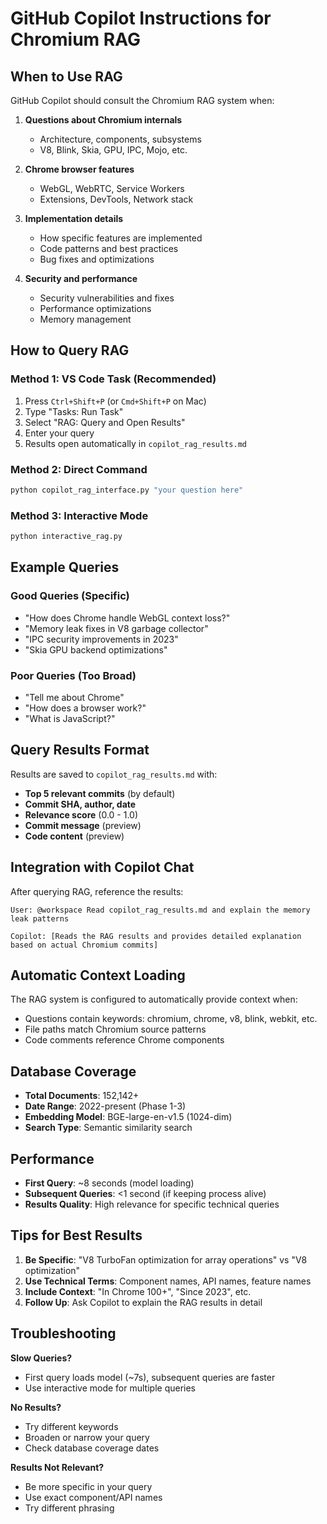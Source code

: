 # GitHub Copilot Instructions for Chromium RAG

## When to Use RAG

GitHub Copilot should consult the Chromium RAG system when:

1. **Questions about Chromium internals**
   - Architecture, components, subsystems
   - V8, Blink, Skia, GPU, IPC, Mojo, etc.

2. **Chrome browser features**
   - WebGL, WebRTC, Service Workers
   - Extensions, DevTools, Network stack

3. **Implementation details**
   - How specific features are implemented
   - Code patterns and best practices
   - Bug fixes and optimizations

4. **Security and performance**
   - Security vulnerabilities and fixes
   - Performance optimizations
   - Memory management

## How to Query RAG

### Method 1: VS Code Task (Recommended)
1. Press `Ctrl+Shift+P` (or `Cmd+Shift+P` on Mac)
2. Type "Tasks: Run Task"
3. Select "RAG: Query and Open Results"
4. Enter your query
5. Results open automatically in `copilot_rag_results.md`

### Method 2: Direct Command
```bash
python copilot_rag_interface.py "your question here"
```

### Method 3: Interactive Mode
```bash
python interactive_rag.py
```

## Example Queries

### Good Queries (Specific)
- "How does Chrome handle WebGL context loss?"
- "Memory leak fixes in V8 garbage collector"
- "IPC security improvements in 2023"
- "Skia GPU backend optimizations"

### Poor Queries (Too Broad)
- "Tell me about Chrome"
- "How does a browser work?"
- "What is JavaScript?"

## Query Results Format

Results are saved to `copilot_rag_results.md` with:
- **Top 5 relevant commits** (by default)
- **Commit SHA, author, date**
- **Relevance score** (0.0 - 1.0)
- **Commit message** (preview)
- **Code content** (preview)

## Integration with Copilot Chat

After querying RAG, reference the results:

```
User: @workspace Read copilot_rag_results.md and explain the memory leak patterns

Copilot: [Reads the RAG results and provides detailed explanation based on actual Chromium commits]
```

## Automatic Context Loading

The RAG system is configured to automatically provide context when:
- Questions contain keywords: chromium, chrome, v8, blink, webkit, etc.
- File paths match Chromium source patterns
- Code comments reference Chrome components

## Database Coverage

- **Total Documents**: 152,142+
- **Date Range**: 2022-present (Phase 1-3)
- **Embedding Model**: BGE-large-en-v1.5 (1024-dim)
- **Search Type**: Semantic similarity search

## Performance

- **First Query**: ~8 seconds (model loading)
- **Subsequent Queries**: <1 second (if keeping process alive)
- **Results Quality**: High relevance for specific technical queries

## Tips for Best Results

1. **Be Specific**: "V8 TurboFan optimization for array operations" vs "V8 optimization"
2. **Use Technical Terms**: Component names, API names, feature names
3. **Include Context**: "In Chrome 100+", "Since 2023", etc.
4. **Follow Up**: Ask Copilot to explain the RAG results in detail

## Troubleshooting

**Slow Queries?**
- First query loads model (~7s), subsequent queries are faster
- Use interactive mode for multiple queries

**No Results?**
- Try different keywords
- Broaden or narrow your query
- Check database coverage dates

**Results Not Relevant?**
- Be more specific in your query
- Use exact component/API names
- Try different phrasing
